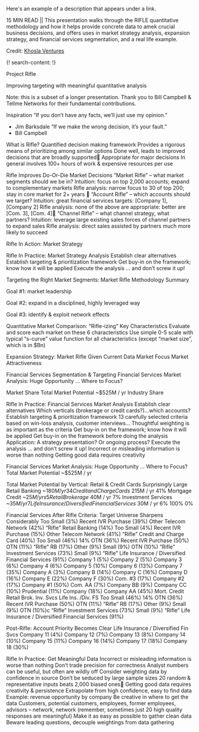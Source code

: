 Here's an example of a description that appears under a link.

15 MIN READ || This presentation walks through the RIFLE quantitative methodology and how it helps provide concrete data to amek crucial business decisions, and offers uses in market strategy analysis, expansion strategy, and financial services segmentation, and a real life example. 

Credit: [Khosla Ventures](http://www.khoslaventures.com/)


{! search-content: !}

Project Rifle

  Improving targeting with meaningful quantitative analysis

Note: this is a subset of a longer presentation.  Thank you to Bill Campbell & Tellme Networks for their fundamental contributions.

Inspiration 
“If you don’t have any facts, we’ll just use my opinion.”      
- Jim Barksdale
“If we make the wrong decision, it’s your fault.”       
 - Bill Campbell

What is Rifle?
Quantified decision making framework
Provides a rigorous means of prioritizing among similar options
Done well, leads to improved decisions that are broadly supported
Appropriate for major decisions
In general involves 100+ hours of work & expensive resources per use



Rifle Improves Do-Or-Die Market Decisions 
“Market Rifle” – what market segments should we be in?
Intuition: focus on top 2,000 accounts; expand to complementary markets
Rifle analysis: narrow focus to 30 of top 200; stay in core market for 2+ years 
“Account Rifle” – which accounts should we target?
Intuition: great financial services targets: [Company 1], [Company 2]
Rifle analysis: none of the above are appropriate: better are [Com. 3], [Com. 4]
“Channel Rifle” – what channel strategy, what partners?
Intuition: leverage large existing sales forces of channel partners to expand sales
Rifle analysis: direct sales assisted by partners much more likely to succeed


Rifle In Action:
Market Strategy


Rifle In Practice: Market Strategy Analysis
Establish clear alternatives
Establish targeting & prioritization framework 
Get buy-in on the framework; know how it will be applied
Execute the analysis … and don’t screw it up! 

Targeting the Right Market Segments: Market Rifle Methodology Summary

Goal #1: market leadership

Goal #2: expand in a disciplined, highly leveraged way

Goal #3: identify & exploit network effects


Quantitative Market Comparison: “Rifle-izing” Key Characteristics
Evaluate and score each market on these 6 characteristics
Use simple 0-5 scale with typical “s-curve” value function for all characteristics (except “market size”, which is in $Bn)



Expansion Strategy: Market Rifle Given Current Data
Market Focus
Market Attractiveness


Financial Services Segmentation & Targeting
Financial Services Market Analysis: Huge Opportunity … Where to Focus?

Market Share
Total Market Potential
~$525M / yr
Industry Share


Rifle In Practice: Financial Services Market Analysis
Establish clear alternatives
Which verticals (brokerage or credit cards?)…which accounts?
Establish targeting & prioritization framework 
13 carefully selected criteria based on win-loss analysis, customer interviews…
Thoughtful weighting is as important as the criteria
Get buy-in on the framework; know how it will be applied
Get buy-in on the framework before doing the analysis
Application: A strategy presentation?  Or ongoing process?
Execute the analysis … and don’t screw it up! 
Incorrect or misleading information is worse than nothing
Getting good data requires creativity


Financial Services Market Analysis: Huge Opportunity … Where to Focus?
Total Market Potential
~$525M / yr

Total Market Potential by Vertical: Retail & Credit Cards Surprisingly Large
Retail Banking
~$180M / yr
34%
Credit and Charge Cards
~$215M / yr
41%
Mortgage Credit   ~$25M / yrs
5%
Retail Brokerage   ~$40M / yr
7%
Investment Services   ~$35M / yr
7%
Life Insurance / Diversified Financial Services   ~$30M / yr
6%
100%
0%


Financial Services After Rifle Criteria: Target Universe Sharpens Considerably
Too Small (3%)
Recent IVR Purchase (39%)
Other Telecom Network  (42%)
“Rifle” Retail Banking (14%)
Too Small (4%)
Recent IVR Purchase (15%)
Other Telecom Network  (41%)
“Rifle” Credit and Charge Card (40%)
Too Small (46%)
14%
OTN  (36%)
Recent IVR Purchase  (50%)
OTN (11%)
“Rifle” RB (17%)
Other (9%)
Small (9%)
OTN (10%)
“Rifle” Investment Services  (73%)
Small (9%)
“Rifle” Life Insurance / Diversified Financial Services  (91%)
Company 1 (5%)
Company 2 (5%)
Company 3 (6%)
Company 4 (6%)
Company 5 (10%)
Company 6 (13%)
Company 7 (35%)
Company A (3%)
Company B (14%)
Company C (16%)
Company D (16%)
Company E (22%)
Company F (30%)
Com. #3 (17%)
Company #2 (17%)
Company #1  (50%)
Com. AA (7%)
Company BB (9%)
Company CC (10%)
Prudential (11%)
Company (18%)
Company AA (45%)
Mort. Credit
Retail Brok.
Inv. Svcs
Life Ins. /Div. FS
Too Small (46%)
14%
OTN  (36%)
Recent IVR Purchase  (50%)
OTN (11%)
“Rifle” RB (17%)
Other (9%)
Small (9%)
OTN (10%)c
“Rifle” Investment Services  (73%)
Small (9%)
“Rifle” Life Insurance / Diversified Financial Services  (91%)


Post-Rifle: Account Priority Becomes Clear
Life Insurance / Diversified Fin Svcs
Company 11 (4%)
Company 12 (7%)
Company 13 (8%)
Company 14 (10%)
Company 15 (11%)
Company 16 (14%)
Company 17 (18%)
Company 18 (30%)

Rifle In Practice: Get Meaningful Data
Incorrect or misleading information is worse than nothing
Don’t trade precision for correctness
Analyst numbers can be useful, but often are wildly off
Consider weighting data by confidence in source
Don’t be seduced by large sample sizes 
20 random & representative inputs beats 2,000 biased ones
Getting good data requires creativity & persistence
Extrapolate from high confidence, easy to find data
Example: revenue opportunity by company
Be creative in where to get the data
Customers, potential customers, employees, former employees, advisors – network, network (remember, sometimes just 20 high quality responses are meaningful)
Make it as easy as possible to gather clean data
Beware leading questions, decouple weightings from data gathering 
